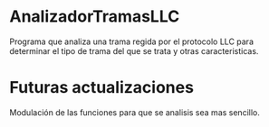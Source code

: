 # AnalizadorTramasLLC
Programa que analiza una trama regida por el protocolo LLC para determinar el tipo de trama del que se trata y otras caracteristicas.
# Futuras actualizaciones
Modulación de las funciones para que se analisis sea mas sencillo.
